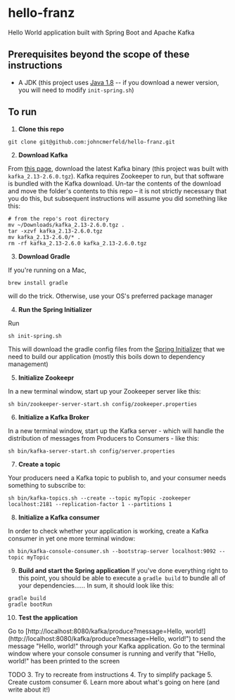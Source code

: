 # hello-franz
Hello World application built with Spring Boot and Apache Kafka

## Prerequisites beyond the scope of these instructions
  - A JDK (this project uses [Java 1.8](https://www.oracle.com/java/technologies/javase/javase-jdk8-downloads.html) -- if you download a newer version, you will need to modify `init-spring.sh`)

## To run
  1. **Clone this repo**
```shell
git clone git@github.com:johncmerfeld/hello-franz.git
```

  2. **Download Kafka**

From [this page](https://kafka.apache.org/downloads), download the latest Kafka binary (this project was built with `kafka_2.13-2.6.0.tgz`). Kafka requires Zookeeper to run, but that software is bundled with the Kafka download. Un-tar the contents of the download and move the folder's contents to this repo – it is not strictly necessary that you do this, but subsequent instructions will assume you did something like this:
```shell
# from the repo's root directory
mv ~/Downloads/kafka_2.13-2.6.0.tgz .
tar -xzvf kafka_2.13-2.6.0.tgz
mv kafka_2.13-2.6.0/* .
rm -rf kafka_2.13-2.6.0 kafka_2.13-2.6.0.tgz
```

  3. **Download Gradle**

If you're running on a Mac, 
```shell
brew install gradle
```
will do the trick. Otherwise, use your OS's preferred package manager

  4. **Run the Spring Initializer**

Run 
```shell 
sh init-spring.sh
```
This will download the gradle config files from the [Spring Initializer](https://start.spring.io/) that we need to build our application (mostly this boils down to dependency management)

  5. **Initialize Zookeepr**

In a new terminal window, start up your Zookeeper server like this:
```shell
sh bin/zookeeper-server-start.sh config/zookeeper.properties
```

  6. **Initialize a Kafka Broker**

In a new terminal window, start up the Kafka server - which will handle the distribution of messages from Producers to Consumers - like this: 
```shell
sh bin/kafka-server-start.sh config/server.properties
```

  7. **Create a topic**

Your producers need a Kafka topic to publish to, and your consumer needs something to subscribe to: 
```shell
sh bin/kafka-topics.sh --create --topic myTopic -zookeeper localhost:2181 --replication-factor 1 --partitions 1
```

  8. **Initialize a Kafka consumer**

In order to check whether your application is working, create a Kafka consumer in yet one more terminal window: 
```shell
sh bin/kafka-console-consumer.sh --bootstrap-server localhost:9092 --topic myTopic
```

  9. **Build and start the Spring application**
If you've done everything right to this point, you should be able to execute a `gradle build` to bundle all of your dependencies...... In sum, it should look like this:
```shell
gradle build
gradle bootRun
```

  10. **Test the application**

  Go to [http://localhost:8080/kafka/produce?message=Hello, world!](http://localhost:8080/kafka/produce?message=Hello, world!") to send the message "Hello, world!" through your Kafka application. Go to the terminal window where your console consumer is running and verify that "Hello, world!" has been printed to the screen


TODO
3. Try to recreate from instructions
4. Try to simplify package
5. Create custom consumer
6. Learn more about what's going on here (and write about it!)
